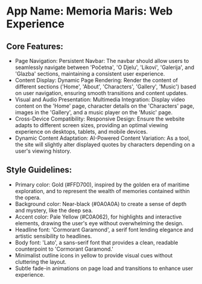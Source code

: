 # **App Name**: Memoria Maris: Web Experience

## Core Features:

- Page Navigation: Persistent Navbar: The navbar should allow users to seamlessly navigate between 'Početna', 'O Djelu', 'Likovi', 'Galerija', and 'Glazba' sections, maintaining a consistent user experience.
- Content Display: Dynamic Page Rendering: Render the content of different sections ('Home', 'About', 'Characters', 'Gallery', 'Music') based on user navigation, ensuring smooth transitions and content updates.
- Visual and Audio Presentation: Multimedia Integration: Display video content on the 'Home' page, character details on the 'Characters' page, images in the 'Gallery', and a music player on the 'Music' page.
- Cross-Device Compatibility: Responsive Design: Ensure the website adapts to different screen sizes, providing an optimal viewing experience on desktops, tablets, and mobile devices.
- Dynamic Content Adaptation: AI-Powered Content Variation: As a tool, the site will slightly alter displayed quotes by characters depending on a user's viewing history.

## Style Guidelines:

- Primary color: Gold (#FFD700), inspired by the golden era of maritime exploration, and to represent the wealth of memories contained within the opera.
- Background color: Near-black (#0A0A0A) to create a sense of depth and mystery, like the deep sea.
- Accent color: Pale Yellow (#C0A062), for highlights and interactive elements, drawing the user's eye without overwhelming the design.
- Headline font: 'Cormorant Garamond', a serif font lending elegance and artistic sensibility to headlines.
- Body font: 'Lato', a sans-serif font that provides a clean, readable counterpoint to 'Cormorant Garamond.'
- Minimalist outline icons in yellow to provide visual cues without cluttering the layout.
- Subtle fade-in animations on page load and transitions to enhance user experience.